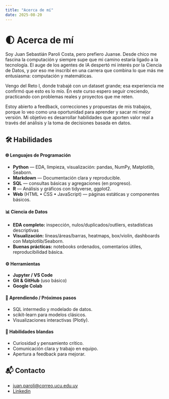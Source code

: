 ```yaml
---
title: "Acerca de mí"
date: 2025-08-20
---
```


# 🌓 Acerca de mí

Soy Juan Sebastián Paroli Costa, pero prefiero Juanse. Desde chico me fascina la computación y siempre supe que mi camino estaría ligado a la tecnología. El auge de los agentes de IA despertó mi interés por la Ciencia de Datos, y por eso me inscribí en una carrera que combina lo que más me entusiasma: computación y matemáticas.

Vengo del Reto I, donde trabajé con un dataset grande; esa experiencia me confirmó que esto es lo mío. En este curso espero seguir creciendo, practicando con problemas reales y proyectos que me reten.

Estoy abierto a feedback, correcciones y propuestas de mis trabajos, porque lo veo como una oportunidad para aprender y sacar mi mejor versión. Mi objetivo es desarrollar habilidades que aporten valor real a través del análisis y la toma de decisiones basada en datos.

## 🛠️ Habilidades
#### 🌐 Lenguajes de Programación

- **Python** — EDA, limpieza, visualización: pandas, NumPy, Matplotlib, Seaborn.
- **Markdown** — Documentación clara y reproducible.
- **SQL** — consultas básicas y agregaciones (en progreso).
- **R** — Análisis y gráficos con tidyverse, ggplot2.
- **Web** (HTML • CSS • JavaScript) — páginas estáticas y componentes básicos.

#### 📊 Ciencia de Datos

- **EDA completo:** inspección, nulos/duplicados/outliers, estadísticas descriptivas
- **Visualización:** líneas/áreas/barras, heatmaps, box/violin, dashboards con Matplotlib/Seaborn.
- **Buenas prácticas:** notebooks ordenados, comentarios útiles, reproducibilidad básica.

#### ⚙️ Herramientas

- **Jupyter / VS Code**
- **Git & GitHub** (uso básico)
- **Google Colab**

#### 🚀 Aprendiendo / Próximos pasos

- SQL intermedio y modelado de datos.
- scikit-learn para modelos clásicos.
- Visualizaciones interactivas (Plotly).

#### 🤝 Habilidades blandas

- Curiosidad y pensamiento crítico.
- Comunicación clara y trabajo en equipo.
- Apertura a feedback para mejorar.

## 📬 Contacto
- juan.paroli@correo.ucu.edu.uy
- [Linkedin](https://www.linkedin.com/in/juan-sebasti%C3%A1n-paroli-costa-b71a34263/)
